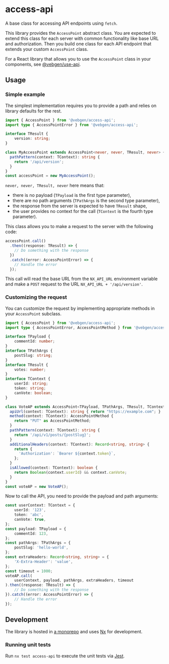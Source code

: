 # access-api

A base class for accessing API endpoints using `fetch`.

This library provides the `AccessPoint` abstract class. You are expected to
extend this class for each server with common functionality like
base URL and authorization. Then you build one class for each API endpoint
that extends your custom `AccessPoint` class.

For a React library that allows you to use the `AccessPoint` class in your
components, see [@vebgen/use-api](../use-api/README.md).

## Usage

### Simple example

The simplest implementation requires you to provide a path and relies on
library defaults for the rest.

```typescript
import { AccessPoint } from '@vebgen/access-api';
import type { AccessPointError } from '@vebgen/access-api';

interface TResult {
    version: string;
}

class MyAccessPoint extends AccessPoint<never, never, TResult, never> {
  pathPattern(context: TContext): string {
    return '/api/version';
  }
}
const accessPoint = new MyAccessPoint();
```

`never, never, TResult, never` here means that:

- there is no payload (`TPayload` is the first type parameter),
- there are no path arguments (`TPathArgs` is the second type parameter),
- the response from the server is expected to have `TResult` shape,
- the user provides no context for the call (`TContext` is the fourth type
  parameter).

This class allows you to make a request to the server with the following code:

```typescript
accessPoint.call()
  .then((response: TResult) => {
    // Do something with the response
  })
  .catch((error: AccessPointError) => {
    // Handle the error
  });
```

This call will read the base URL from the `NX_API_URL` environment variable
and make a `POST` request to the URL `NX_API_URL + '/api/version'`.

### Customizing the request

You can customize the request by implementing appropriate methods in your
`AccessPoint` subclass.

```typescript
import { AccessPoint } from '@vebgen/access-api';
import type { AccessPointError, AccessPointMethod } from '@vebgen/access-api';

interface TPayload {
    commentId: number;
}
interface TPathArgs {
    postSlug: string;
}
interface TResult {
    votes: number;
}
interface TContext {
    userId: string;
    token: string;
    canVote: boolean;
}

class VoteAP extends AccessPoint<TPayload, TPathArgs, TResult, TContext> {
  apiUrl(context: TContext): string { return "https://example.com"; }
  method(context: TContext): AccessPointMethod { 
    return "PUT" as AccessPointMethod; 
  }
  pathPattern(context: TContext): string {
    return '/api/v1/posts/{postSlug}';
  }
  additionalHeaders(context: TContext): Record<string, string> {
    return {
      'Authorization': `Bearer ${context.token}`,
    };
  }
  isAllowed(context: TContext): boolean {
    return Boolean(context.userId) && context.canVote;
  }
}
const voteAP = new VoteAP();
```

Now to call the API, you need to provide the payload and path arguments:

```typescript
const userContext: TContext = {
    userId: '123',
    token: 'abc',
    canVote: true,
};
const payload: TPayload = {
    commentId: 123,
};
const pathArgs: TPathArgs = {
    postSlug: 'hello-world',
};
const extraHeaders: Record<string, string> = {
    'X-Extra-Header': 'value',
};
const timeout = 1000;
voteAP.call(
    userContext, payload, pathArgs, extraHeaders, timeout
).then((response: TResult) => {
    // Do something with the response
}).catch((error: AccessPointError) => {
    // Handle the error
});
```

## Development

The library is hosted in [a monorepo](https://github.com/vebgen/recompat) and
uses [Nx](https://nx.dev) for development.

### Running unit tests

Run `nx test access-api` to execute the unit tests via
[Jest](https://jestjs.io).
